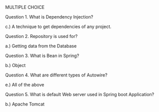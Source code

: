 MULTIPLE CHOICE

Question 1. What is Dependency Injection? 

c.) A technique to get dependencies of any project.





Question 2. Repository is used for?


a.) Getting data from the Database




Question 3. What is Bean in Spring? 


b.) Object





Question 4. What are different types of Autowire? 

e.) All of the above




Question 5. What is default Web server used in Spring boot Application?

b.) Apache Tomcat



